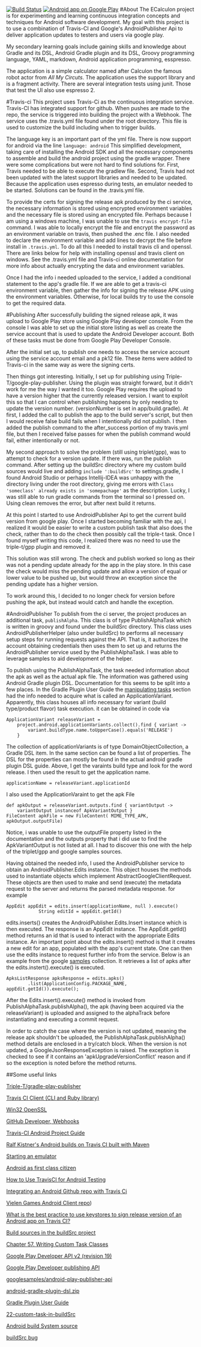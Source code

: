 [![Build Status](https://travis-ci.org/iammck/ECalculon.svg?branch=master)](https://travis-ci.org/iammck/ECalculon)
[![Android app on Google Play](https://developer.android.com/images/brand/en_app_rgb_wo_60.png)](https://play.google.com/store/apps/details?id=com.mck.ecalculon)
#About
The ECalculon project is for experimenting and learning continuous integration concepts and techniques for Android software development. My goal with this project is to use a combination of Travis-CI and Google's AndroidPublisher Api to deliver application updates to testers and users via google play.

My secondary learning goals include gaining skills and knowledge about Gradle and its DSL, Android Gradle plugin and its DSL, Groovy programming language, YAML, markdown, Android application programming, esspresso.

The application is a simple calculator named after Calculon the famous robot actor from *All My Circuts*. The application uses the support library and is a fragment activity. There are several integration tests using junit. Those that test the UI also use espresso 2.

#Travis-ci
This project uses Travis-Ci as the continuous integration service. Travis-CI has integrated support for github. When pushes are made to the repo, the service is triggered into building the project with a Webhook. The service uses the .travis.yml file found under the root directory. This file is used to customize the build including when to trigger builds.

The language key is an important part of the yml file. There is now support for android via the line `language: android` This simplified development, taking care of installing the Android SDK and all the necessary components to assemble and build the android project using the gradle wrapper. There were some complications but were not hard to find solutions for. First, Travis needed to be able to execute the gradlew file. Second, Travis had not been updated with the latest support libraries and needed to be updated. Because the application uses espresso during tests, an emulator needed to be started. Solutions can be found in the .travis.yml file.

To provide the certs for signing the release apk produced by the ci service, the necessary information is stored using encrypted environment variables and the necessary file is stored using an encrypted file. Perhaps because I am using a windows machine, I was unable to use the `travis encrypt-file` command. I was able to locally encrypt the file and encrypt the password as an environment variable on travis, then pushed the .enc file. I also needed to declare the environment variable and add lines to decrypt the file before install in `.travis.yml`. To do all this I needed to install travis cli and openssl. There are links below for help with installing openssl and travis client on windows. See the .travis.yml file and Travis-ci online documentation for more info about actually encrypting the data and environment variables.

Once I had the info i needed uploaded to the service, I added a conditional statement to the app's gradle file. If we are able to get a travis-ci environment variable, then gather the info for signing the release APK using the environment variables. Otherwise, for local builds try to use the console to get the required data.

#Publishing
After successfully building the signed release apk, it was upload to Google Play store using Google Play developer console. From the console I was able to set up the initial store listing as well as create the service account that is used to update the Android Developer account. Both of these tasks must be done from Google Play Developer Console.

After the initial set up, to publish one needs to access the service account using the service account email and a pk12 file. These items were added to Travis-ci in the same way as were the signing certs.

Then things got interesting. Initially, I set up for publishing using Triple-T/google-play-publisher. Using the plugin was straight forward, but it didn't work for me the way I wanted it too. Google Play requires the upload to have a version higher that the currently released version. I want to exploit this so that I can control when publishing happens by only needing to update the version number. (versionNumber is set in app/build.gradle). At first, I added the call to publish the app to the build server's script, but then I would receive false build fails when I intentionally did not publish. I then added the publish command to the after_success portion of my travis.yml file, but then I received false passes for when the publish command would fail, either intentionally or not.

My second approach to solve the problem (still using triplet/gpp), was to attempt to check for a version update. If there was,  run the publish command. After setting up the buildSrc directory where my custom build sources would live and adding `include ':buildSrc'` to settings.gradle, I found Android Studio or perhaps Intellij-IDEA was unhappy with the directory living under the root directory, giving me errors with `Class 'someclass' already exists in 'somepachage'` as the description. Lucky, I was still able to run gradle commands from the terminal so I pressed on. Using clean removes the error, but after next build it returns.

At this point I started to use AndroidPublisher Api to get the current build version from google play. Once I started becoming familiar with the api, I realized it would be easier to write a custom publish task that also does the check, rather than to do the check then possibly call the triple-t task. Once I found myself writing this code, I realized there was no need to use the triple-t/gpp plugin and removed it.

This solution was still wrong. The check and publish worked so long as their was not a pending update already for the app in the play store. In this case the check would miss the pending update and allow a version of equal or lower value to be pushed up, but would throw an exception since the pending update has a higher version.

To work around this, I decided to no longer check for version before pushing the apk, but instead would catch and handle the exception.

#AndroidPublisher
To publish from the ci server, the project produces an additional task, `publishAlpha`. This class is of type PublishAlphaTask which is written in groovy and found under the buildSrc directory. This class uses AndroidPublisherHelper (also under buildSrc) to performs all necessary setup steps for running requests against the API. That is, it authorizes the account obtaining credentials then uses them to set up and returns the AndroidPublisher service used by the PublishAlphaTask. I was able to leverage samples to aid development of the helper.

To publish using the PublishAlphaTask, the task needed information about the apk as well as the actual apk file. The information was gathered using Android Gradle plugin DSL. Documentation for this seems to be split into a few places. In the Gradle Plugin User Guide the [manipulating tasks](http://tools.android.com/tech-docs/new-build-system/user-guide#TOC-Manipulating-tasks) section had the info needed to acquire what is called an ApplicationVariant. Apparently, this class houses all info necessary for variant (build type/product flavor) task execution. it can be obtained in code via

    ApplicationVariant releaseVariant =
        project.android.applicationVariants.collect().find { variant ->
            variant.buildType.name.toUpperCase().equals('RELEASE')
        }
The collection of applicationVariants is of type DomainObjectCollection, a Gradle DSL item. In the same section can be found a list of properties. The DSL for the properties can mostly be found in the actual android gradle plugin DSL guide. Above, I get the varaints build type and look for the word release. I then used the result to get the application name.

    applicationName = releaseVariant.applicationId

I also used the ApplicationVaraint to get the apk File

    def apkOutput = releaseVariant.outputs.find { variantOutput ->
        variantOutput instanceof ApkVariantOutput }
    FileContent apkFile = new FileContent( MIME_TYPE_APK, apkOutput.outputFile)
Notice, i was unable to use the outputFile property listed in the documentation and the outputs property that i did use to find the ApkVariantOutput is not listed at all. I had to discover this one with the help of the triplet/gpp and google samples sources.

Having obtained the needed info, I used the AndroidPublisher service to obtain an AndroidPublisher.Edits instance. This object houses the methods used to instantiate objects which implement AbstractGoogleClientRequest. These objects are then used to make and send (execute) the metadata request to the server and returns the parsed metadata response. for example

    AppEdit appEdit = edits.insert(applicationName, null ).execute()
                String editId = appEdit.getId()
edits.inserts() creates the AndroidPublisher.Edits.Insert instance which is then executed. The response is an AppEdit instance. The AppEdit.getId() method returns an id that is used to interact with the appropriate Edits instance.  An important point about the edits.insert() method is that it creates a new edit for an app, populated with the app's current state. One can then use the edits instance to request further info from the service. Below is an example from the google [samples](https://github.com/googlesamples/android-play-publisher-api/blob/master/v2/java/src/com/google/play/developerapi/samples/ListApks.java) collection. It retrieves a list of apks after the edits.instert().execute() is executed.

    ApksListResponse apksResponse = edits.apks()
            .list(ApplicationConfig.PACKAGE_NAME, appEdit.getId()).execute();

After the Edits.insert().execute() method is invoked from PublishAlphaTask.publishAlpha(), the apk (having been acquired via the releaseVariant) is uploaded and assigned to the alphaTrack before instantiating and executing a commit request.

In order to catch the case where the version is not updated, meaning the release apk shouldn't be uploaded, the PublishAlphaTask.publishAlpha() method details are enclosed in a try/catch block. When the version is not updated, a GoogleJsonResponseException is raised. The exception is checked to see if it contains an 'apkUpgradeVersionConflict' reason and if so the exception is noted before the method returns.



##Some useful links

[Triple-T/gradle-play-publisher](https://github.com/Triple-T/gradle-play-publisher)

[Travis CI Client (CLI and Ruby library)](https://github.com/travis-ci/travis.rb)

[Win32 OpenSSL](http://slproweb.com/products/Win32OpenSSL.html)

[GitHub Developer, Webhooks](https://developer.github.com/webhooks/)

[Travis-CI Android Project Guide](http://docs.travis-ci.com/user/languages/android/)

[Ralf Kistner's Android builds on Travis CI built with Maven](http://rkistner.github.io/android/2013/02/05/android-builds-on-travis-ci/)

[Starting an emulator](http://stackoverflow.com/questions/29622597/is-there-a-way-to-start-android-emulator-in-travis-ci-build)

[Android as first class citizen](https://github.com/travis-ci/travis-ci/issues/1395)

[How to Use TravisCI for Android Testing](http://www.kevinrschultz.com/blog/2014/05/31/how-to-use-travisci-for-android-testing/)

[Integrating an Android Github repo with Travis Ci](http://gmariotti.blogspot.com/2014/04/integrating-android-github-repo-with.html)

[Vielen Games Android Client repo](https://github.com/mg6maciej/VielenGamesAndroidClient))

[What is the best practice to use keystores to sign release version of an Android app on Travis CI?](http://stackoverflow.com/questions/29919066/what-is-the-best-practice-to-use-keystores-to-sign-release-version-of-an-android)

[Build sources in the buildSrc project](https://docs.gradle.org/current/userguide/organizing_build_logic.html#sec:build_sources)

[Chapter 57. Writing Custom Task Classes](https://docs.gradle.org/current/userguide/custom_tasks.html)

[Google Play Developer API v2 (revision 19)](https://developers.google.com/resources/api-libraries/documentation/androidpublisher/v2/java/latest/)

[Google Play Developer publishing API](https://developers.google.com/android-publisher/#publishing)

[googlesamples/android-play-publisher-api](https://github.com/googlesamples/android-play-publisher-api/blob/master/v2/java/src/com/google/play/developerapi/samples/ListApks.java)

[android-gradle-plugin-dsl.zip](http://commondatastorage.googleapis.com/androiddevelopers/shareables/sdk-tools/android-gradle-plugin-dsl.zip)

[Gradle Plugin User Guide](http://tools.android.com/tech-docs/new-build-system/user-guide)

[22-custom-task-in-buildSrc](https://github.com/ysoftdevs/gradle-training/tree/master/22-custom-task-in-buildSrc)

[Android build System source](https://android.googlesource.com/platform/tools/base/+/d8d045469b91b3a1d4796cfb083cbb106ef67a13/build-system/gradle/src/main/groovy/com/android/build/gradle/api)

[buildSrc bug](https://youtrack.jetbrains.com/issue/IDEA-129535)



